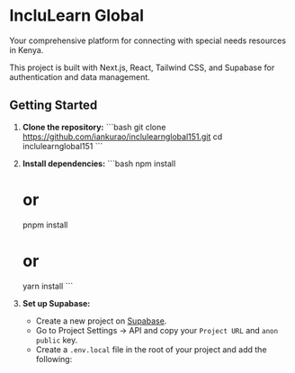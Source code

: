 # IncluLearn Global

Your comprehensive platform for connecting with special needs resources in Kenya.

This project is built with Next.js, React, Tailwind CSS, and Supabase for authentication and data management.

## Getting Started

1.  **Clone the repository:**
    \`\`\`bash
    git clone https://github.com/iankurao/inclulearnglobal151.git
    cd inclulearnglobal151
    \`\`\`

2.  **Install dependencies:**
    \`\`\`bash
    npm install
    # or
    pnpm install
    # or
    yarn install
    \`\`\`

3.  **Set up Supabase:**
    *   Create a new project on [Supabase](https://supabase.com/).
    *   Go to Project Settings -> API and copy your `Project URL` and `anon public` key.
    *   Create a `.env.local` file in the root of your project and add the following:
